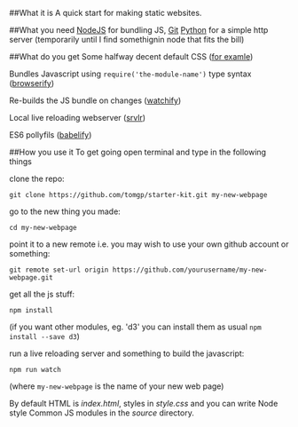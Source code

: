 ##What it is
A quick start for making static websites. 

##What you need
[NodeJS](https://nodejs.org/) for bundling JS, [Git](https://help.github.com/articles/set-up-git/)
[Python](https://www.python.org) for a simple http server (temporarily until I find somethignin node that fits the bill)

##What do you get
Some halfway decent default CSS ([for examle](http://www.toffeemilkshake.co.uk/starter-kit/))

Bundles Javascript using `require('the-module-name')` type syntax ([browserify](http://browserify.org/))

Re-builds the JS bundle on changes ([watchify](https://www.npmjs.com/package/watchify))

Local live reloading webserver ([srvlr](https://github.com/kavanagh/srvlr))

ES6 pollyfils ([babelify](https://github.com/babel/babelify))

##How you use it
To get going open terminal and type in the following things

clone the repo:

`git clone https://github.com/tomgp/starter-kit.git my-new-webpage`

go to the new thing you made:

`cd my-new-webpage`

point it to a new remote i.e. you may wish to use your own github account or something:

`git remote set-url origin https://github.com/yourusername/my-new-webpage.git`

get all the js stuff:

`npm install`

(if you want other modules, eg. 'd3' you can install them as usual `npm install --save d3`)

run a live reloading server and something to build the javascript:

`npm run watch`

(where `my-new-webpage` is the name of your new web page)

By default HTML is _index.html_, styles in _style.css_ and you can write Node style Common JS modules in the _source_ directory.



